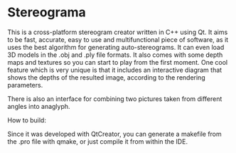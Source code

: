 # Stereograma
This is a cross-platform stereogram creator written in C++ using Qt. It aims to be fast, accurate, easy to use and multifunctional piece of software, as it uses the best algorithm for generating auto-stereograms. It can even load 3D models in the .obj and .ply file formats. It also comes with some depth maps and textures so you can start to play from the first moment. One cool feature which is very unique is that it includes an interactive diagram that shows the depths of the resulted image, according to the rendering parameters.

There is also an interface for combining two pictures taken from different angles into anaglyph.


How to build:

Since it was developed with QtCreator, you can generate a makefile from the .pro file with qmake, or just compile it from within the IDE.
